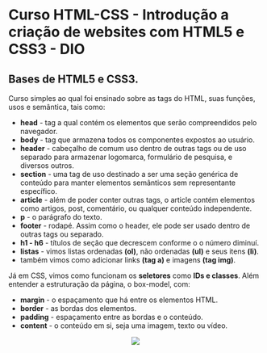 # Curso HTML-CSS - Introdução a criação de websites com HTML5 e CSS3 - DIO
## Bases de HTML5 e CSS3.

Curso simples ao qual foi ensinado sobre as tags do HTML, suas funções, usos e semântica, tais como:

- **head** - tag a qual contém os elementos que serão compreendidos pelo navegador.
- **body** - tag que armazena todos os componentes expostos ao usuário.
- **header** - cabeçalho de comum uso dentro de outras tags ou de uso separado para armazenar logomarca, formulário de pesquisa,  e diversos outros.
- **section** - uma tag de uso destinado a ser uma seção genérica de conteúdo para manter elementos semânticos sem representante específico.
- **article** - além de poder conter outras tags, o article contém elementos como artigos, post, comentário, ou qualquer conteúdo independente.
- **p** - o parágrafo do texto.
- **footer** - rodapé. Assim como o header, ele pode ser usado dentro de outras tags ou separado.
- **h1 - h6** - títulos de seção que decrescem conforme o o número diminuí.
- **listas** - vimos listas ordenadas **(ol)**, não ordenadas **(ul)** e seus itens **(li)**.
- também vimos como adicionar links **(tag a)** e imagens **(tag img)**.

Já em CSS, vimos como funcionam os **seletores** como **IDs e classes**. Além entender a estruturação da página, o box-model, com:

- **margin** - o espaçamento que há entre os elementos HTML.
- **border** - as bordas dos elementos.
- **padding** - espaçamento entre as bordas e o conteúdo.
- **content** - o conteúdo em si, seja uma imagem, texto ou vídeo.



<div align="center">
    <img src="https://user-images.githubusercontent.com/58814756/155431474-8921974a-49fc-4f72-94b8-1b4eba728446.png" />
</div>
